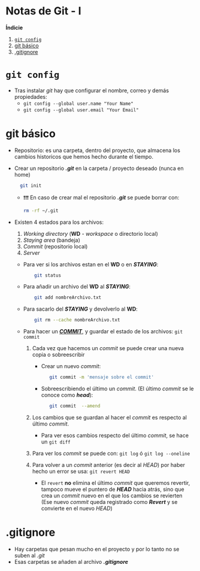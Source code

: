 # Notas de Git - I

**Índicie**

1. [`git config`](#id1)
2. [git básico](#id2)
3. [.gitignore](#id3)

# `git config` <a name="id1"></a>

- Tras instalar _git_ hay que configurar el nombre, correo y demás propiedades:
  - `git config --global user.name "Your Name"`
  - `git config --global user.email "Your Email"`

# git básico <a name="id2"></a>

- Repositorio: es una carpeta, dentro del proyecto, que almacena los cambios historicos que hemos hecho durante el tiempo.
- Crear un repositorio **_.git_** en la carpeta / proyecto deseado (nunca en home)

  ```bash
  	git init
  ```

  - ❗❗❗ En caso de crear mal el repositorio **_.git_** se puede borrar con:
    ```bash
    rm -rf ~/.git
    ```

- Existen 4 estados para los archivos:

  1.  _Working directory_ (**WD** - _workspace_ o directorio local)
  2.  _Staying area_ (bandeja)
  3.  _Commit_ (repositorio local)
  4.  _Server_

  - Para ver si los archivos estan en el **WD** o en **_STAYING_**:
    ```bash
    	git status
    ```
  - Para añadir un archivo del **WD** al **_STAYING_**:
    ```bash
    	git add nombreArchivo.txt
    ```
  - Para sacarlo del **_STAYING_** y devolverlo al **WD**:
    ```bash
    	git rm --cache nombreArchivo.txt
    ```
  - Para hacer un <u>**_COMMIT_**</u>, y guardar el estado de los archivos: `git commit`

    1. Cada vez que hacemos un _commit_ se puede crear una nueva copia o sobreescribir
       - Crear un nuevo _commit_:
         ```bash
         	git commit -m 'mensaje sobre el commit'
         ```
       - Sobreescribiendo el último un _commit_. (El último _commit_ se le conoce como **_head_**):
         ```bash
         	git commit  --amend
         ```
    2. Los cambios que se guardan al hacer el _commit_ es respecto al último _commit_.
       - Para ver esos cambios respecto del último _commit_, se hace un `git diff`
    3. Para ver los _commit_ se puede con: `git log` ó `git log --oneline`

    4. Para volver a un _commit_ anterior (es decir al _HEAD_) por haber hecho un error se usa: `git revert HEAD`
       - El `revert` **no** elimina el último _commit_ que queremos revertir, tampoco mueve el puntero de **_HEAD_** hacia atrás, sino que crea un _commit_ nuevo en el que los cambios se revierten (Ese nuevo _commit_ queda registrado como **_Revert_** y se convierte en el nuevo _HEAD_)

# .gitignore <a name="id3"></a>

- Hay carpetas que pesan mucho en el proyecto y por lo tanto no se suben al _.git_
- Esas carpetas se añaden al archivo **_.gitignore_**

